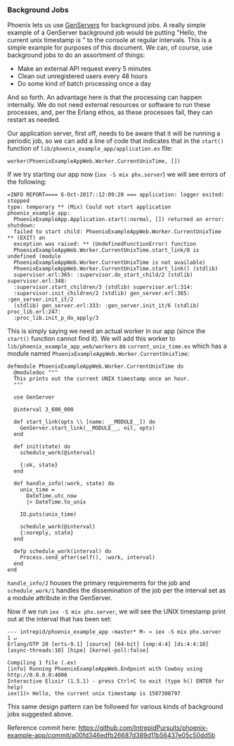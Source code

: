 ### Background Jobs

Phoenix lets us use [GenServers](https://elixir-lang.org/getting-started/mix-otp/genserver.html) for background jobs.
A really simple example of a GenServer background job would be putting "Hello,
the current unix timestamp is <current unix timestamp>" to the console at
regular intervals. This is a simple example for purposes of this document. We
can, of course, use background jobs to do an assortment of things:

- Make an external API request every 5 minutes
- Clean out unregistered users every 48 hours
- Do some kind of batch processing once a day

And so forth. An advantage here is that the processing can happen internally. We
do not need external resources or software to run these processes, and, per the
Erlang ethos, as these processes fail, they can restart as needed.

Our application server, first off, needs to be aware that it will be running a
periodic job, so we can add a line of code that indicates that in the `start()`
function of `lib/phoenix_example_app/application.ex` file:

```
worker(PhoenixExampleAppWeb.Worker.CurrentUnixTime, [])
```

If we try starting our app now (`iex -S mix phx.server`) we will see errors of
the following:

```
=INFO REPORT==== 6-Oct-2017::12:09:20 === application: logger exited: stopped
type: temporary ** (Mix) Could not start application phoenix_example_app:
  PhoenixExampleApp.Application.start(:normal, []) returned an error: shutdown:
  failed to start child: PhoenixExampleAppWeb.Worker.CurrentUnixTime ** (EXIT) an
  exception was raised: ** (UndefinedFunctionError) function
  PhoenixExampleAppWeb.Worker.CurrentUnixTime.start_link/0 is undefined (module
  PhoenixExampleAppWeb.Worker.CurrentUnixTime is not available)
  PhoenixExampleAppWeb.Worker.CurrentUnixTime.start_link() (stdlib)
  supervisor.erl:365: :supervisor.do_start_child/2 (stdlib) supervisor.erl:348:
  :supervisor.start_children/3 (stdlib) supervisor.erl:314:
  :supervisor.init_children/2 (stdlib) gen_server.erl:365: :gen_server.init_it/2
  (stdlib) gen_server.erl:333: :gen_server.init_it/6 (stdlib) proc_lib.erl:247:
  :proc_lib.init_p_do_apply/3
```

This is simply saying we need an actual worker in our app (since the `start()`
function cannot find it). We will add this worker to
`lib/phoenix_example_app_web/workers` as `current_unix_time.ex` which has a
module named `PhoenixExampleAppWeb.Worker.CurrentUnixTime`:

```
defmodule PhoenixExampleAppWeb.Worker.CurrentUnixTime do
  @moduledoc """
  This prints out the current UNIX timestamp once an hour.
  """

  use GenServer

  @interval 3_600_000

  def start_link(opts \\ [name: __MODULE__]) do
    GenServer.start_link(__MODULE__, nil, opts)
  end

  def init(state) do
    schedule_work(@interval)

    {:ok, state}
  end

  def handle_info(:work, state) do
    unix_time =
      DateTime.utc_now
      |> DateTime.to_unix

    IO.puts(unix_time)

    schedule_work(@interval)
    {:noreply, state}
  end

  defp schedule_work(interval) do
    Process.send_after(self(), :work, interval)
  end
end
```

`handle_info/2` houses the primary requirements for the job and
`schedule_work/1` handles the dissemination of the job per the interval set as
a module attribute in the GenServer.

Now if we run `iex -S mix phx.server`, we will see the UNIX timestamp print out
at the interval that has been set:

```
--- intrepid/phoenix_example_app ‹master* M› » iex -S mix phx.server
1 ↵
Erlang/OTP 20 [erts-9.1] [source] [64-bit] [smp:4:4] [ds:4:4:10]
[async-threads:10] [hipe] [kernel-poll:false]

Compiling 1 file (.ex)
[info] Running PhoenixExampleAppWeb.Endpoint with Cowboy using
http://0.0.0.0:4000
Interactive Elixir (1.5.1) - press Ctrl+C to exit (type h() ENTER for help)
iex(1)> Hello, the current unix timestamp is 1507308797
```

This same design pattern can be followed for various kinds of background jobs suggested above.

Reference commit here:
https://github.com/IntrepidPursuits/phoenix-example-app/commit/a00fd346edfb26687d389d11b56437e05c50dd5b
